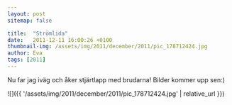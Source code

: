 ```yaml
---
layout: post
sitemap: false

title:  "Strömlida"
date:   2011-12-11 16:00:26 +0100
thumbnail-img: /assets/img/2011/december/2011/pic_178712424.jpg
author: Eva
tags: [2011]
---
```


Nu far jag iväg och åker stjärtlapp med brudarna! Bilder kommer upp sen:)

![]({{ '/assets/img/2011/december/2011/pic_178712424.jpg'  | relative_url }})

